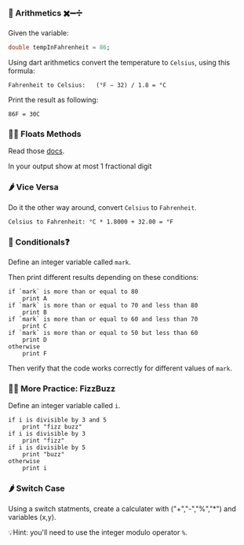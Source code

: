 ### 🍋 Arithmetics ✖️➖➗

Given the variable:

```dart
double tempInFahrenheit = 86;
```

Using dart arithmetics convert the temperature to `Celsius`, using this formula:

```
Fahrenheit to Celsius:   (°F − 32) / 1.8 = °C
```

Print the result as following:

```
86F = 30C
```

### 🤼‍♂️ Floats Methods

Read those [docs](https://api.dart.dev/stable/2.16.1/dart-core/num/toStringAsFixed.html).

In your output show at most 1 fractional digit

### 🌶 Vice Versa

Do it the other way around, convert `Celsius` to `Fahrenheit`.

```
Celsius to Fahrenheit: °C * 1.8000 + 32.00 = °F
```

### 🍋 Conditionals❓

Define an integer variable called `mark`.

Then print different results depending on these conditions:

```
if `mark` is more than or equal to 80
    print A
if `mark` is more than or equal to 70 and less than 80
    print B
if `mark` is more than or equal to 60 and less than 70
    print C
if `mark` is more than or equal to 50 but less than 60
    print D
otherwise
    print F
```

Then verify that the code works correctly for different values of `mark`.

### 🤼‍♂️ More Practice: FizzBuzz

Define an integer variable called `i`.

```
if i is divisible by 3 and 5
    print "fizz buzz"
if i is divisible by 3
    print "fizz"
if i is divisible by 5
    print "buzz"
otherwise
    print i
```

### 🌶 Switch Case

Using a switch statments, create a calculater with ("+","-","%","*") and variables (x,y). 


💡Hint: you'll need to use the integer modulo operator `%`.
